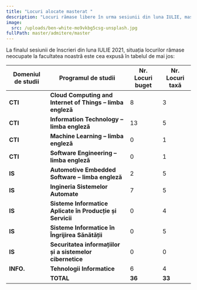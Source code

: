 ```yaml
---
title: "Locuri alocate masterat "
description: "Locuri rămase libere în urma sesiunii din luna IULIE, masterat "
image:
  src: /uploads/ben-white-mo9vkbg5csg-unsplash.jpg
fullPath: master/admitere/master
---
```

La finalul sesiunii de înscrieri din luna IULIE 2021, situația locurilor rămase neocupate la facultatea noastră este cea expusă în tabelul de mai jos:

| **Domeniul de studii**  | **Programul de studii**                                    | **Nr. Locuri buget** | **Nr. Locuri taxă** |
| ----------------------- | ---------------------------------------------------------- | -------------------- | ------------------- |
| **CTI**                 | **Cloud Computing and Internet of Things – limba engleză** | 8                    | 3                   |
| **CTI**                 | **Information Technology – limba engleză**                 | 13                   | 5                   |
| **CTI**                 | **Machine Learning – limba engleză**                       | 0                    | 1                   |
| **CTI**                 | **Software Engineering – limba engleză**                   | 0                    | 1                   |
| **IS**                  | **Automotive Embedded Software – limba engleză**           | 2                    | 5                   |
| **IS**                  | **Ingineria Sistemelor Automate**                          | 7                    | 5                   |
| **IS**                  | **Sisteme Informatice Aplicate în Producție și Servicii**  | 0                    | 4                   |
| **IS**                  | **Sisteme Informatice în Îngrijirea Sănătății**            | 0                    | 5                   |
| **IS**                  | **Securitatea informațiilor și a sistemelor cibernetice**  | 0                    | 0                   |
| **INFO.**               | **Tehnologii Informatice**                                 | 6                    | 4                   |
|                         | **TOTAL**                                                  | **36**               | **33**              |